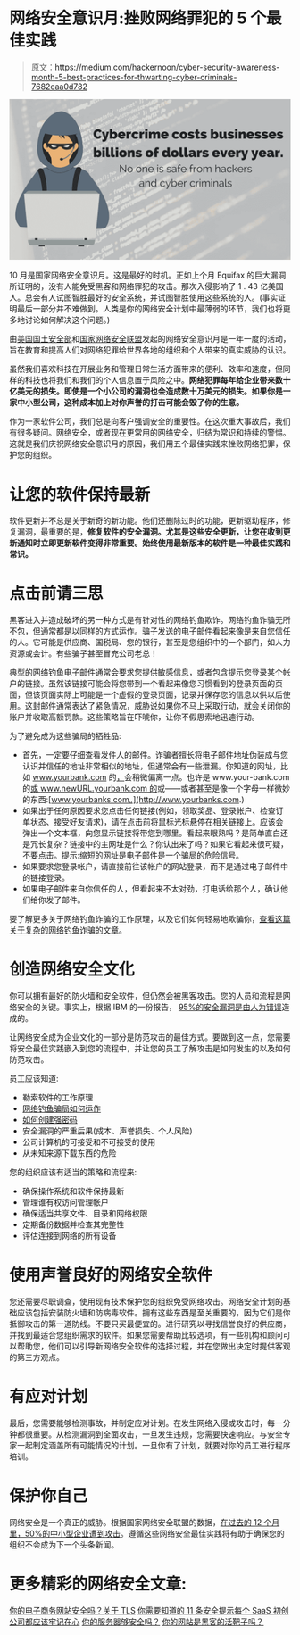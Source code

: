 # 网络安全意识月:挫败网络罪犯的 5 个最佳实践

> 原文：<https://medium.com/hackernoon/cyber-security-awareness-month-5-best-practices-for-thwarting-cyber-criminals-7682eaa0d782>

![](img/ab4473e66710b14296fb5fe07b2f074e.png)

10 月是国家网络安全意识月。这是最好的时机。正如上个月 Equifax 的巨大漏洞所证明的，没有人能免受黑客和网络罪犯的攻击。那次入侵影响了 1 . 43 亿美国人。总会有人试图智胜最好的安全系统，并试图智胜使用这些系统的人。(事实证明最后一部分并不难做到。人类是你的网络安全计划中最薄弱的环节，我们也将更多地讨论如何解决这个问题。)

由[美国国土安全部](https://www.dhs.gov/national-cyber-security-awareness-month)和[国家网络安全联盟](https://staysafeonline.org/ncsam/)发起的网络安全意识月是一年一度的活动，旨在教育和提高人们对网络犯罪给世界各地的组织和个人带来的真实威胁的认识。

虽然我们喜欢科技在开展业务和管理日常生活方面带来的便利、效率和速度，但同样的科技也将我们和我们的个人信息置于风险之中。**网络犯罪每年给企业带来数十亿美元的损失。即使是一个小公司的漏洞也会造成数十万美元的损失。如果你是一家中小型公司，这种成本加上对你声誉的打击可能会毁了你的生意。**

作为一家软件公司，我们总是向客户强调安全的重要性。在这次重大事故后，我们有很多疑问。网络安全，或者现在更常用的网络安全，归结为常识和持续的警惕。这就是我们庆祝网络安全意识月的原因，我们用五个最佳实践来挫败网络犯罪，保护您的组织。

# 让您的软件保持最新

软件更新并不总是关于新奇的新功能。他们还删除过时的功能，更新驱动程序，修复漏洞，最重要的是，**修复软件的安全漏洞。尤其是这些安全更新，让您在收到更新通知时立即更新软件变得非常重要。始终使用最新版本的软件是一种最佳实践和常识。**

# 点击前请三思

黑客进入并造成破坏的另一种方式是有针对性的网络钓鱼欺诈。网络钓鱼诈骗无所不包，但通常都是以同样的方式运作。骗子发送的电子邮件看起来像是来自您信任的人。它可能是供应商、国税局、您的银行，甚至是您组织中的一个部门，如人力资源或会计。有些骗子甚至冒充公司老总！

典型的网络钓鱼电子邮件通常会要求您提供敏感信息，或者包含提示您登录某个帐户的链接。虽然该链接可能会将您带到一个看起来像您习惯看到的登录页面的页面，但该页面实际上可能是一个虚假的登录页面，记录并保存您的信息以供以后使用。这封邮件通常表达了紧急情况，威胁说如果你不马上采取行动，就会关闭你的账户并收取高额罚款。这些策略旨在吓唬你，让你不假思索地迅速行动。

为了避免成为这些骗局的牺牲品:

*   首先，一定要仔细查看发件人的邮件。诈骗者擅长将电子邮件地址伪装成与您认识并信任的地址非常相似的地址，但通常会有一些泄漏。你知道的网址，比如 www.yourbank.com 的[，](http://www.yourbank.com,)会稍微偏离一点。也许是 www.your-bank.com 的[或 www.newURL.yourbank.com 的](http://www.your-bank.com)或——或者甚至是像一个字母一样微妙的东西:[www.yourbanks.com。](http://www.yourbanks.com.)
*   如果出于任何原因要求您点击任何链接(例如，领取奖品、登录帐户、检查订单状态、接受好友请求)，请在点击前将鼠标光标悬停在相关链接上。应该会弹出一个文本框，向您显示链接将带您到哪里。看起来眼熟吗？是简单直白还是冗长复杂？链接中的主网址是什么？你认出来了吗？如果它看起来很可疑，不要点击。提示:缩短的网址是电子邮件是一个骗局的危险信号。
*   如果要求您登录帐户，请直接前往该帐户的网站登录，而不是通过电子邮件中的链接登录。
*   如果电子邮件来自你信任的人，但看起来不太对劲，打电话给那个人，确认他们给你发了邮件。

要了解更多关于网络钓鱼诈骗的工作原理，以及它们如何轻易地欺骗你，[查看这篇关于复杂的网络钓鱼诈骗的文章](https://rtslabs.com/phishing-scams-are-getting-sophisticated-are-you-at-risk-of-taking-the-bait/)。

# 创造网络安全文化

你可以拥有最好的防火墙和安全软件，但仍然会被黑客攻击。您的人员和流程是网络安全的关键。事实上，根据 IBM 的一份报告， [95%的安全漏洞是由人为错误](https://www-03.ibm.com/press/us/en/pressrelease/47705.wss)造成的。

让网络安全成为企业文化的一部分是防范攻击的最佳方式。要做到这一点，您需要将安全最佳实践嵌入到您的流程中，并让您的员工了解攻击是如何发生的以及如何防范攻击。

员工应该知道:

*   勒索软件的工作原理
*   [网络钓鱼骗局如何运作](https://rtslabs.com/phishing-scams-are-getting-sophisticated-are-you-at-risk-of-taking-the-bait/)
*   [如何创建强密码](https://rtslabs.com/forget-what-you-know-about-password-security-and-do-this-instead/)
*   安全漏洞的严重后果(成本、声誉损失、个人风险)
*   公司计算机的可接受和不可接受的使用
*   从未知来源下载东西的危险

您的组织应该有适当的策略和流程来:

*   确保操作系统和软件保持最新
*   管理谁有权访问管理帐户
*   确保适当共享文件、目录和网络权限
*   定期备份数据并检查其完整性
*   评估连接到网络的所有设备

# 使用声誉良好的网络安全软件

您还需要尽职调查，使用现有技术保护您的组织免受网络攻击。网络安全计划的基础应该包括安装防火墙和防病毒软件。拥有这些东西是至关重要的，因为它们是你抵御攻击的第一道防线。不要只买最便宜的。进行研究以寻找信誉良好的供应商，并找到最适合您组织需求的软件。如果您需要帮助比较选项，有一些机构和顾问可以帮助您，他们可以引导新网络安全软件的选择过程，并在您做出决定时提供客观的第三方观点。

# 有应对计划

最后，您需要能够检测事故，并制定应对计划。在发生网络入侵或攻击时，每一分钟都很重要。从检测漏洞到全面攻击，一旦发生违规，您需要快速响应。与安全专家一起制定涵盖所有可能情况的计划。一旦你有了计划，就要对你的员工进行程序培训。

# 保护你自己

网络安全是一个真正的威胁。根据国家网络安全联盟的数据，[在过去的 12 个月里，50%的中小型企业遭到攻击](https://staysafeonline.org/cybersecure-business/)。遵循这些网络安全最佳实践将有助于确保您的组织不会成为下一个头条新闻。

# 更多精彩的网络安全文章:

[你的电子商务网站安全吗？关于 TLS](https://rtslabs.com/is-your-e-commerce-website-secure-what-you-need-to-know-about-tls/)
[你需要知道的 11 条安全提示每个 SaaS 初创公司都应该牢记在心](https://rtslabs.com/11-security-tips-every-saas-startup-take-heart/)
[你的服务器够安全吗？](https://rtslabs.com/is-your-server-secure-enough/)
[你的网站是黑客的活靶子吗？](https://rtslabs.com/website-sitting-duck-hackers-cybersecurity-best-practices/)